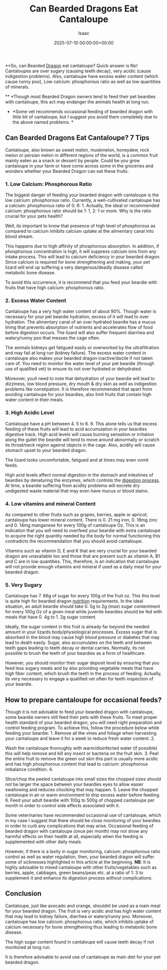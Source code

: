 ﻿---
title: Can Bearded Dragons Eat Cantaloupe
description: So, can Bearded Dragon eat cantaloupe?Quick answer is No! Cantaloupes are over sugary causing teeth decay, very acidic cause indigestion problems.
slug: /can-bearded-dragons-eat-cantaloupe/
date: 2025-07-10 00:00:00+00:00
lastmod: 2025-07-10 00:00:00+03:00
author: Isaac
categories:
- Guide
- Lizard
tags:
- guide
- bearded
- dragon
layout: post
---

**So, can Bearded [Dragon](https://pestpolicy.com/can-bearded-dragons-eat-bananas/) eat cantaloupe? Quick answer is No! Cantaloupes are over sugary (causing teeth decay), very acidic (cause indigestion problems). Also, cantaloupe have excess water content (which cause runny poo), Low calcium: phosphorous ratio as well as low quantities of minerals.

** *Though most Bearded Dragon owners tend to feed their pet beardies with cantaloupe, this act may endanger the animals health at long run.

* *Some vet recommends occasional feeding of bearded dragon with little bit of cantaloupe, but I suggest you avoid them completely due to the above named problems. *

##  Can Bearded Dragons Eat Cantaloupe? 7 Tips

Cantaloupe, also known as sweet melon, muskmelon, honeydew, rock melon or persian melon in different regions of the world, is a common fruit mainly eaten as a snack or dessert by people. Could be you grow cantaloupe in your farm or have come across some in the groceries and wonders whether your Bearded Dragon can eat these fruits.

###  1. Low Calcium: Phosphorous Ratio

The biggest danger of feeding your bearded dragon with cantaloupe is the low calcium: phosphorous ratio. Currently, a well-cultivated cantaloupe has a calcium: phosphorous ratio of 0. 6: 1. Actually, the ideal or recommended calcium: phosphorous ratio should be 1: 1, 2: 1 or more. Why is the ratio crucial for your pets health?

Well, its important to know that presence of high level of phosphorous as compared to calcium inhibits calcium uptake at the alimentary canal into blood stream.

This happens due to high affinity of phosphorous absorption. In addition, if phosphorous concentration is high, it will suppress calcium ions from any intake process. This will lead to calcium deficiency in your bearded dragon. Since calcium is required for bone strengthening and making, your pet lizard will end up suffering a very dangerous/deadly disease called metabolic bone disease.

To avoid this occurrence, it is recommend that you feed your beardie with fruits that have high calcium: phosphorous ratio.

###  2. Excess Water Content

Cantaloupe has a very high water content of about 90%. Though water is necessary for your pet beardie hydration, excess of it will lead to over hydration. The alimentary canal of an over hydrated beardie has a mucus lining that prevents absorption of nutrients and accelerates flow of food before digestion occurs. The lizard will also suffer frequent diarrhea and watery/runny poo that messes the cage often.

The animals kidneys get fatigued easily or overworked by the ultrafiltration and may fail at long run (kidney failure). The excess water content in cantaloupe also makes your bearded dragon inactive/docile if not taken care of. You need to monitor the water level of your pet beardie (through use of qualified vet) to ensure its not over hydrated or dehydrated.

Moreover, youll need to note that dehydration of your beardie will lead to dizziness, low blood pressure, dry mouth & dry skin as well as indigestion problems like constipation. It is therefore recommended that apart from avoiding cantaloupe for your beardies, also limit fruits that contain high water content in their meals.

###  3. High Acidic Level

Cantaloupe have a pH between 4. 5 to 6. 9. This alone tells us that excess feeding of these fruits will lead to acid accumulation in your beardies digestive track. High acid levels will cause burning sensation or irritation along the gullet the beardie will tend to move around abnormally or scratch its throat/neck region against objects in the cage. Also, acidity will cause stomach upset to your bearded dragon.

The lizard looks uncomfortable, fatigued and at times may even vomit feeds.

High acid levels affect normal digestion in the stomach and intestines of beardies by denaturing the enzymes, which controls the [digestion process](https://pestpolicy.com/can-bearded-dragons-eat-cucumbers/). At time, a beardie suffering from acidity problems will excrete dry undigested waste material that may even have mucus or blood stains.

###  4. Low vitamins and mineral Content

As compared to other fruits such as grapes, berries, apple or apricot; cantaloupe has lower mineral content. There is 0. 21 mg iron, 0. 18mg zinc and 0. 14mg manganese for every 100g of cantaloupe Oz. This is an indication that you will need to overfeed your beardie with extra cantaloupe to acquire the right quantity needed by the body for normal functioning this contradicts the recommendation that you should avoid cantaloupe.

Vitamins such as vitamin D, E and K that are very crucial for your bearded dragon are unavailable too and those that are present such as vitamin A, B1 and C are in low quantities. This, therefore, is an indication that cantaloupe will not provide enough vitamins and mineral if used as a daily meal for your bearded dragon.

###  5. Very Sugary

Cantaloupe has 7. 86g of sugar for every 100g of the fruit oz. This this level is quite high for bearded dragon [nutrition](https://pestpolicy.com/can-bearded-dragons-eat-apples/) requirements. In the ideal situation, an adult beardie should take 0. 5g to 2g (max) sugar contentment for every 100g Oz of a given meal while juvenile beardies should be fed with meals that have 0. 4g to 1. 2g sugar content.

Ideally, the sugar content in this fruit is already far beyond the needed amount in your lizards body/physiological processes. Excess sugar that is absorbed in the blood may cause high blood pressure or diabetes that may lead to death easily. Sugar, also accumulates on the teeth and between teeth gaps leading to teeth decay or dental carries. Normally, its not possible to brush the teeth of your beardies as a form of healthcare.

However, you should monitor their sugar deposit level by ensuring that you feed less sugary meals and by also providing vegetable meals that have high fiber content, which brush the teeth in the process of feeding. Actually, its very necessary to engage a qualified vet often for teeth inspection of your beardie.

##  How to prepare cantaloupe for occasional feeds?

Though it is not advisable to feed your bearded dragon with cantaloupe, some beardie owners still feed their pets with these fruits. To meet proper health standard of your bearded dragon, you will need right preparation and control feeding program. To achieve this, follow the procedure below while feeding your beardie: 1. Remove all the vines and foliage when harvesting your cantaloupe and leave it for a week to reduce fresh water content. 2.

Wash the cantaloupe thoroughly with warm/disinfected water (if possible) this will help remove and kill any insect or bacteria on the fruit skin. 3. Peel the entire fruit to remove the green out skin this part is usually more acidic and has high phosphorous content that lead to calcium: phosphorous imbalance condition. 4.

Slice/chop the peeled cantaloupe into small sizes the chopped sizes should not be larger the space between your beardies eyes to allow easier swallowing and reduces chocking that may happen. 5. Leave the chopped cantaloupe in air or warm environment to drip excess water before feeding. 6. Feed your adult beardie with 100g to 500g of chopped cantaloupe per month in order to control side effects associated with it.

Some veterinaries have recommended occasional use of cantaloupe, which in my case I suggest that there should be close monitoring of your beardies in order to curb any complications that may arise. Occasional feeding of bearded dragon with cantaloupe (once per month) may not show any harmful effects on their health at all, especially when the feeding is supplemented with other daily meals.

However, if there is a laxity in sugar monitoring, calcium: phosphorous ratio control as well as water regulation, then, your bearded dragon will suffer some of sicknesses highlighted in this article at the beginning. **NB**: It is highly advisable to mixed cantaloupe with other fruits/vegetables such as berries, apple, cabbages, green beans/peas etc. at a ratio of 1: 3 to supplement it and enhance its digestion process without complications.

##  Conclusion

Cantaloupe, just like avocado and orange, shouldnt be used as a main meal for your bearded dragon. The fruit is very acidic and has high water content that may lead to kidney failure, diarrhea or watery/runny poo. Moreover, cantaloupe has low calcium: phosphorous ratio, which inhibits uptake of calcium necessary for bone strengthening thus leading to metabolic bone disease.

The high sugar content found in cantaloupe will cause teeth decay if not monitored at long run.

It is therefore advisable to avoid use of cantaloupe as main diet for your pet bearded dragon.

